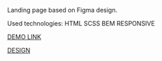
Landing page based on Figma design.

Used technologies: HTML SCSS BEM RESPONSIVE

[DEMO LINK](https://filserhei.github.io/layout_miami/)

[DESIGN](https://www.figma.com/file/nHz8bflIwJaWP3P99vKTH5/miami_home_new?node-id=16033%3A3)

